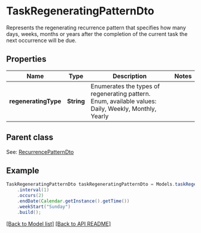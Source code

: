 
# TaskRegeneratingPatternDto

Represents the regenerating recurrence pattern that specifies how many days, weeks, months or years after the completion of the current task the next occurrence will be due.             

## Properties
Name | Type | Description | Notes
------------ | ------------- | ------------- | -------------
**regeneratingType** | **String** | Enumerates the types of regenerating pattern. Enum, available values: Daily, Weekly, Monthly, Yearly | 

## Parent class

See: [RecurrencePatternDto](RecurrencePatternDto.md)


## Example
```java
TaskRegeneratingPatternDto taskRegeneratingPatternDto = Models.taskRegeneratingPatternDto()
    .interval(1)
    .occurs(2)
    .endDate(Calendar.getInstance().getTime())
    .weekStart("Sunday")
    .build();
```


[[Back to Model list]](Models.md) [[Back to API README]](README.md)

